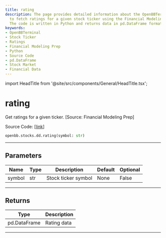 ```yaml
---
title: rating
description: The page provides detailed information about the OpenBBTerminal's functionality
  to fetch ratings for a given stock ticker using the Financial Modeling Prep source.
  The code is written in Python and returns data in pd.DataFrame format.
keywords:
- OpenBBTerminal
- Stock Ticker
- Ratings
- Financial Modeling Prep
- Python
- Source Code
- pd.DataFrame
- Stock Market
- Financial Data
---
```


import HeadTitle from '@site/src/components/General/HeadTitle.tsx';

<HeadTitle title="rating - Dd - Stocks - Reference | OpenBB SDK Docs" />

# rating

Get ratings for a given ticker. [Source: Financial Modeling Prep]

Source Code: [[link](https://github.com/OpenBB-finance/OpenBBTerminal/tree/main/openbb_terminal/stocks/due_diligence/fmp_model.py#L17)]

```python
openbb.stocks.dd.rating(symbol: str)
```

---

## Parameters

| Name | Type | Description | Default | Optional |
| ---- | ---- | ----------- | ------- | -------- |
| symbol | str | Stock ticker symbol | None | False |


---

## Returns

| Type | Description |
| ---- | ----------- |
| pd.DataFrame | Rating data |
---
